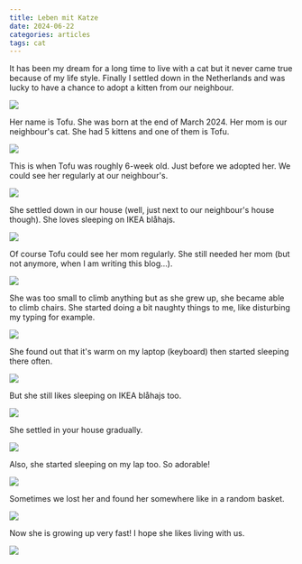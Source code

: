 ```yaml
---
title: Leben mit Katze
date: 2024-06-22
categories: articles
tags: cat
---
```


It has been my dream for a long time to live with a cat but it never came true because of my life style. Finally I settled down in the Netherlands and was lucky to have a chance to adopt a kitten from our neighbour.

![](/uploads/220624/tofu.jpg)

Her name is Tofu. She was born at the end of March 2024. Her mom is our neighbour's cat. She had 5 kittens and one of them is Tofu.

![](/uploads/220624/20240321_170519577.jpg)

This is when Tofu was roughly 6-week old. Just before we adopted her. We could see her regularly at our neighbour's.

![](/uploads/220624/20240430_184901713.jpg)

She settled down in our house (well, just next to our neighbour's house though). She loves sleeping on IKEA blåhajs.

![](/uploads/220624/20240515_114027928.jpg)

Of course Tofu could see her mom regularly. She still needed her mom (but not anymore, when I am writing this blog...).

![](/uploads/220624/20240518_090241592.jpg)

She was too small to climb anything but as she grew up, she became able to climb chairs. She started doing a bit naughty things to me, like disturbing my typing for example.

![](/uploads/220624/20240523_093139764.jpg)

She found out that it's warm on my laptop (keyboard) then started sleeping there often.

![](/uploads/220624/20240522_162301685.jpg)

But she still likes sleeping on IKEA blåhajs too.

![](/uploads/220624/20240527_100538357.jpg)

She settled in your house gradually.

![](/uploads/220624/20240530_092342937.jpg)

Also, she started sleeping on my lap too. So adorable!

![](/uploads/220624/20240605_203758900.jpg)

Sometimes we lost her and found her somewhere like in a random basket.

![](/uploads/220624/20240607_072813687.jpg)

Now she is growing up very fast! I hope she likes living with us.

![](/uploads/220624/20240615_131533058.jpg)
